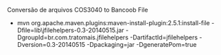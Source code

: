 Conversão de arquivos COS3040 to Bancoob File

* mvn org.apache.maven.plugins:maven-install-plugin:2.5.1:install-file -Dfile=lib\jfilehelpers-0.3-20140515.jar -DgroupId=br.com.tratomais.jfilehelpers -DartifactId=jfilehelpers -Dversion=0.3-20140515 -Dpackaging=jar -DgeneratePom=true